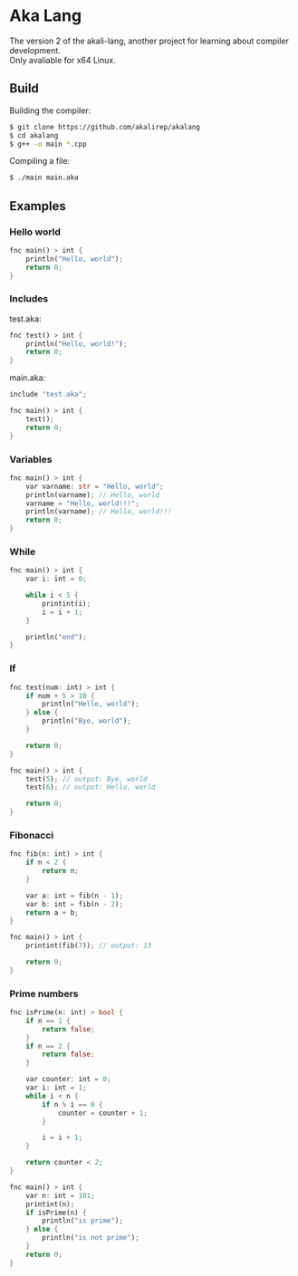 # Aka Lang
The version 2 of the akali-lang, another project for learning about compiler development.<br/>
Only avaliable for x64 Linux.

## Build
Building the compiler:
```bash
$ git clone https://github.com/akalirep/akalang
$ cd akalang
$ g++ -o main *.cpp
```
Compiling a file:
```bash
$ ./main main.aka
```

## Examples
### Hello world
```rust
fnc main() > int {
	println("Hello, world");
	return 0;
}
```

### Includes
test.aka:
```rust
fnc test() > int {
	println("Hello, world!");
	return 0;
}
```

main.aka:
```rust
include "test.aka";

fnc main() > int {
	test();
	return 0;
}
```

### Variables
```rust
fnc main() > int {
	var varname: str = "Hello, world";
	println(varname); // Hello, world
	varname = "Hello, world!!!";
	println(varname); // Hello, world!!!
	return 0;
}
```

### While
```rust
fnc main() > int {
	var i: int = 0;

	while i < 5 {
		printint(i);
		i = i + 1;
	}

	println("end");
}
```

### If
```rust
fnc test(num: int) > int {
	if num + 5 > 10 {
		println("Hello, world");
	} else {
		println("Bye, world");
	}

	return 0;
}

fnc main() > int {
	test(5); // output: Bye, world
	test(6); // output: Hello, world

	return 0;
}
```

### Fibonacci
```rust
fnc fib(n: int) > int {
	if n < 2 {
		return n;
	}

	var a: int = fib(n - 1);
	var b: int = fib(n - 2);
	return a + b;
}

fnc main() > int {
	printint(fib(7)); // output: 13

	return 0;
}
```

### Prime numbers
```rust
fnc isPrime(n: int) > bool {
	if n == 1 {
		return false;
	}
	if n == 2 {
		return false;
	}

	var counter: int = 0;
	var i: int = 1;
	while i < n {
		if n % i == 0 {
			counter = counter + 1;
		}

		i = i + 1;
	}

	return counter < 2;
}

fnc main() > int {
	var n: int = 101;
	printint(n);
	if isPrime(n) {
		println("is prime");
	} else {
		println("is not prime");
	}
	return 0;
}
```